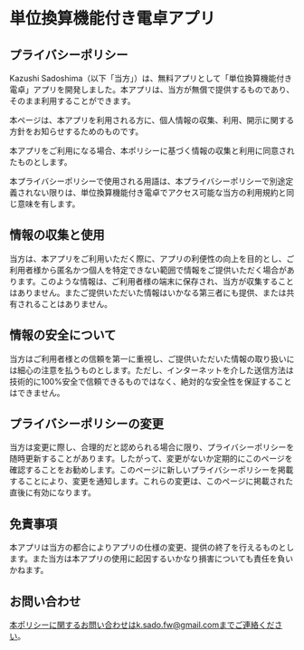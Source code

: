 # 単位換算機能付き電卓アプリ
## プライバシーポリシー
Kazushi Sadoshima（以下「当方」）は、無料アプリとして「単位換算機能付き電卓」アプリを開発しました。本アプリは、当方が無償で提供するものであり、そのまま利用することができます。

本ページは、本アプリを利用される方に、個人情報の収集、利用、開示に関する方針をお知らせするためのものです。

本アプリをご利用になる場合、本ポリシーに基づく情報の収集と利用に同意されたものとします。

本プライバシーポリシーで使用される用語は、本プライバシーポリシーで別途定義されない限りは、単位換算機能付き電卓でアクセス可能な当方の利用規約と同じ意味を有します。

## 情報の収集と使用
当方は、本アプリをご利用いただく際に、アプリの利便性の向上を目的とし、ご利用者様から匿名かつ個人を特定できない範囲で情報をご提供いただく場合があります。このような情報は、ご利用者様の端末に保存され、当方が収集することはありません。またご提供いただいた情報はいかなる第三者にも提供、または共有されることはありません。

## 情報の安全について
当方はご利用者様との信頼を第一に重視し、ご提供いただいた情報の取り扱いには細心の注意を払うものとします。ただし、インターネットを介した送信方法は技術的に100%安全で信頼できるものではなく、絶対的な安全性を保証することはできません。

## プライバシーポリシーの変更
当方は変更に際し、合理的だと認められる場合に限り、プライバシーポリシーを随時更新することがあります。したがって、変更がないか定期的にこのページを確認することをお勧めします。このページに新しいプライバシーポリシーを掲載することにより、変更を通知します。これらの変更は、このページに掲載された直後に有効になります。

## 免責事項
本アプリは当方の都合によりアプリの仕様の変更、提供の終了を行えるものとします。また当方は本アプリの使用に起因するいかなり損害についても責任を負いかねます。

## お問い合わせ
本ポリシーに関するお問い合わせはk.sado.fw@gmail.comまでご連絡ください。

